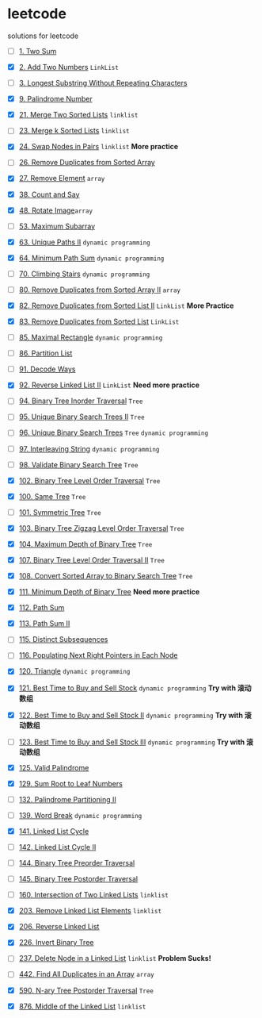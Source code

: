 # leetcode
solutions for leetcode


- [ ] [1. Two Sum](https://leetcode.com/problems/two-sum/)

- [x] [2. Add Two Numbers](https://leetcode.com/problems/add-two-numbers/) ```LinkList ```

- [ ] [3. Longest Substring Without Repeating Characters](https://leetcode.com/problems/longest-substring-without-repeating-characters/)

- [x] [9. Palindrome Number](https://leetcode.com/problems/palindrome-number/)

- [x] [21. Merge Two Sorted Lists]() ```linklist```

- [ ] [23. Merge k Sorted Lists](https://leetcode.com/problems/merge-k-sorted-lists/) ```linklist```

- [x] [24. Swap Nodes in Pairs](https://leetcode.com/problems/swap-nodes-in-pairs/) ```linklist``` **More practice**

- [ ] [26. Remove Duplicates from Sorted Array](https://leetcode.com/problems/remove-duplicates-from-sorted-array/)

- [x] [27. Remove Element](https://leetcode.com/problems/remove-element/) ```array```

- [x] [38. Count and Say](https://leetcode.com/problems/count-and-say/)

- [x] [48. Rotate Image](https://leetcode.com/problems/rotate-image/)```array```

- [ ] [53. Maximum Subarray]()

- [x] [63. Unique Paths II](https://leetcode.com/problems/unique-paths-ii/) ```dynamic programming```

- [x] [64. Minimum Path Sum](https://leetcode.com/problems/minimum-path-sum/) ```dynamic programming```

- [ ] [70. Climbing Stairs](https://leetcode.com/problems/climbing-stairs/) ```dynamic programming```

- [ ] [80. Remove Duplicates from Sorted Array II](https://leetcode.com/problems/remove-duplicates-from-sorted-array-ii/) ```array```

- [x] [82. Remove Duplicates from Sorted List II](https://leetcode.com/problems/remove-duplicates-from-sorted-list-ii/) ```LinkList``` **More Practice**

- [x] [83. Remove Duplicates from Sorted List](https://leetcode.com/problems/remove-duplicates-from-sorted-list/) ```LinkList```

- [ ] [85. Maximal Rectangle](https://leetcode.com/problems/maximal-rectangle/) ```dynamic programming```

- [ ] [86. Partition List](https://leetcode.com/problems/partition-list/)

- [ ] [91. Decode Ways](https://leetcode.com/problems/decode-ways/)

- [x] [92. Reverse Linked List II](https://leetcode.com/problems/reverse-linked-list-ii/) ```LinkList``` **Need more practice**

- [ ] [94. Binary Tree Inorder Traversal]() ```Tree```

- [ ] [95. Unique Binary Search Trees II](https://leetcode.com/problems/unique-binary-search-trees-ii/) ```Tree```

- [ ] [96. Unique Binary Search Trees](https://leetcode.com/problems/unique-binary-search-trees/) ```Tree``` ```dynamic programming```

- [ ] [97. Interleaving String](https://leetcode.com/problems/interleaving-string/) ```dynamic programming```

- [ ] [98. Validate Binary Search Tree](https://leetcode.com/problems/validate-binary-search-tree/) ```Tree```

- [x] [102. Binary Tree Level Order Traversal]() ```Tree```

- [x] [100. Same Tree](https://leetcode.com/problems/same-tree/) ```Tree```

- [ ] [101. Symmetric Tree](https://leetcode.com/problems/symmetric-tree/submissions/) ```Tree```

- [x] [103. Binary Tree Zigzag Level Order Traversal](https://leetcode.com/problems/binary-tree-zigzag-level-order-traversal/) ```Tree```

- [x] [104. Maximum Depth of Binary Tree](https://leetcode.com/problems/maximum-depth-of-binary-tree/) ```Tree```

- [x] [107. Binary Tree Level Order Traversal II]() ```Tree```

- [x] [108. Convert Sorted Array to Binary Search Tree](https://leetcode.com/problems/convert-sorted-array-to-binary-search-tree/) ```Tree```

- [x] [111. Minimum Depth of Binary Tree](https://leetcode.com/problems/minimum-depth-of-binary-tree/) **Need more practice**

- [x] [112. Path Sum](https://leetcode.com/problems/path-sum/)

- [x] [113. Path Sum II](https://leetcode.com/problems/path-sum-ii/)

- [ ] [115. Distinct Subsequences](https://leetcode.com/problems/distinct-subsequences/)

- [ ] [116. Populating Next Right Pointers in Each Node](https://leetcode.com/problems/populating-next-right-pointers-in-each-node/)

- [x] [120. Triangle]() ```dynamic programming```

- [x] [121. Best Time to Buy and Sell Stock](https://leetcode.com/problems/best-time-to-buy-and-sell-stock/submissions/) ```dynamic programming``` **Try with 滚动数组**

- [x] [122. Best Time to Buy and Sell Stock II](https://leetcode.com/problems/best-time-to-buy-and-sell-stock-ii/) ```dynamic programming``` **Try with 滚动数组**

- [ ] [123. Best Time to Buy and Sell Stock III](https://leetcode.com/problems/best-time-to-buy-and-sell-stock-iii/) ```dynamic programming``` **Try with 滚动数组**

- [x] [125. Valid Palindrome](https://leetcode.com/problems/valid-palindrome/)

- [x] [129. Sum Root to Leaf Numbers](https://leetcode.com/problems/sum-root-to-leaf-numbers/)

- [ ] [132. Palindrome Partitioning II](https://leetcode.com/problems/palindrome-partitioning-ii/)

- [ ] [139. Word Break](https://leetcode.com/problems/word-break/) ```dynamic programming```

- [x] [141. Linked List Cycle](https://leetcode.com/problems/linked-list-cycle/)

- [ ] [142. Linked List Cycle II](https://leetcode.com/problems/linked-list-cycle-ii/)

- [ ] [144. Binary Tree Preorder Traversal]()

- [ ] [145. Binary Tree Postorder Traversal]()

- [ ] [160. Intersection of Two Linked Lists](https://leetcode.com/problems/intersection-of-two-linked-lists/) ```linklist```

- [x] [203. Remove Linked List Elements](https://leetcode.com/problems/remove-linked-list-elements/) ```linklist```

- [x] [206. Reverse Linked List](https://leetcode.com/problems/reverse-linked-list/)

- [x] [226. Invert Binary Tree](https://leetcode.com/problems/invert-binary-tree/)

- [ ] [237. Delete Node in a Linked List](https://leetcode.com/problems/delete-node-in-a-linked-list/) ```linklist``` **Problem Sucks!**

- [ ] [442. Find All Duplicates in an Array](https://leetcode.com/problems/find-all-duplicates-in-an-array/) ```array```

- [x] [590. N-ary Tree Postorder Traversal]() ```Tree```

- [x] [876. Middle of the Linked List](https://leetcode.com/problems/middle-of-the-linked-list/) ```linklist```
